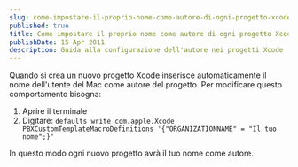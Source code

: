 ```yaml
---
slug: come-impostare-il-proprio-nome-come-autore-di-ogni-progetto-xcode
published: true
title: Come impostare il proprio nome come autore di ogni progetto Xcode
publishDate: 15 Apr 2011
description: Guida alla configurazione dell'autore nei progetti Xcode
---
```


Quando si crea un nuovo progetto Xcode inserisce automaticamente il nome dell'utente del Mac come autore del progetto. Per modificare questo comportamento bisogna:

1. Aprire il terminale
2. Digitare: `defaults write com.apple.Xcode PBXCustomTemplateMacroDefinitions '{"ORGANIZATIONNAME" = "Il tuo nome";}'`

In questo modo ogni nuovo progetto avrà il tuo nome come autore.
